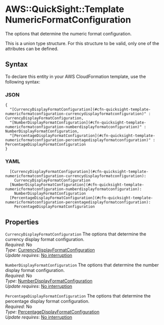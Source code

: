 # AWS::QuickSight::Template NumericFormatConfiguration<a name="aws-properties-quicksight-template-numericformatconfiguration"></a>

The options that determine the numeric format configuration\.

This is a union type structure\. For this structure to be valid, only one of the attributes can be defined\.

## Syntax<a name="aws-properties-quicksight-template-numericformatconfiguration-syntax"></a>

To declare this entity in your AWS CloudFormation template, use the following syntax:

### JSON<a name="aws-properties-quicksight-template-numericformatconfiguration-syntax.json"></a>

```
{
  "[CurrencyDisplayFormatConfiguration](#cfn-quicksight-template-numericformatconfiguration-currencydisplayformatconfiguration)" : CurrencyDisplayFormatConfiguration,
  "[NumberDisplayFormatConfiguration](#cfn-quicksight-template-numericformatconfiguration-numberdisplayformatconfiguration)" : NumberDisplayFormatConfiguration,
  "[PercentageDisplayFormatConfiguration](#cfn-quicksight-template-numericformatconfiguration-percentagedisplayformatconfiguration)" : PercentageDisplayFormatConfiguration
}
```

### YAML<a name="aws-properties-quicksight-template-numericformatconfiguration-syntax.yaml"></a>

```
  [CurrencyDisplayFormatConfiguration](#cfn-quicksight-template-numericformatconfiguration-currencydisplayformatconfiguration):
    CurrencyDisplayFormatConfiguration
  [NumberDisplayFormatConfiguration](#cfn-quicksight-template-numericformatconfiguration-numberdisplayformatconfiguration):
    NumberDisplayFormatConfiguration
  [PercentageDisplayFormatConfiguration](#cfn-quicksight-template-numericformatconfiguration-percentagedisplayformatconfiguration):
    PercentageDisplayFormatConfiguration
```

## Properties<a name="aws-properties-quicksight-template-numericformatconfiguration-properties"></a>

`CurrencyDisplayFormatConfiguration` <a name="cfn-quicksight-template-numericformatconfiguration-currencydisplayformatconfiguration"></a>
The options that determine the currency display format configuration\.  
_Required_: No  
_Type_: [CurrencyDisplayFormatConfiguration](aws-properties-quicksight-template-currencydisplayformatconfiguration.md)  
_Update requires_: [No interruption](https://docs.aws.amazon.com/AWSCloudFormation/latest/UserGuide/using-cfn-updating-stacks-update-behaviors.html#update-no-interrupt)

`NumberDisplayFormatConfiguration` <a name="cfn-quicksight-template-numericformatconfiguration-numberdisplayformatconfiguration"></a>
The options that determine the number display format configuration\.  
_Required_: No  
_Type_: [NumberDisplayFormatConfiguration](aws-properties-quicksight-template-numberdisplayformatconfiguration.md)  
_Update requires_: [No interruption](https://docs.aws.amazon.com/AWSCloudFormation/latest/UserGuide/using-cfn-updating-stacks-update-behaviors.html#update-no-interrupt)

`PercentageDisplayFormatConfiguration` <a name="cfn-quicksight-template-numericformatconfiguration-percentagedisplayformatconfiguration"></a>
The options that determine the percentage display format configuration\.  
_Required_: No  
_Type_: [PercentageDisplayFormatConfiguration](aws-properties-quicksight-template-percentagedisplayformatconfiguration.md)  
_Update requires_: [No interruption](https://docs.aws.amazon.com/AWSCloudFormation/latest/UserGuide/using-cfn-updating-stacks-update-behaviors.html#update-no-interrupt)
